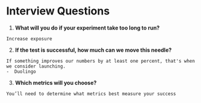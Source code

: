 # Interview Questions

1. **What will you do if your experiment take too long to run?**

```Increase exposure```

2. **If the test is successful, how much can we move this needle?**
```
If something improves our numbers by at least one percent, that's when we consider launching.
-  Duolingo
```

3. **Which metrics will you choose?**
```
You’ll need to determine what metrics best measure your success
```
